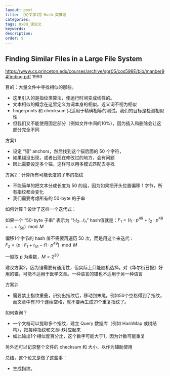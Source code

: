 ```yaml
---
layout: post
title: 【论文学习】Hash 类算法
categories:
tags: 0x00_读论文
keywords:
description:
order: 9
---
```


## Finding Similar Files in a Large File System

https://www.cs.princeton.edu/courses/archive/spr05/cos598E/bib/manber94finding.pdf
1993

目的：大量文件中寻找相似的那些。
- 这里引入的是指纹类算法，使运行时间变成线性的。
- 文本相似的概念在这里定义为词本身的相似。近义词不视为相似
- fingerprints 和 checksum 只适用于精确相等的测试。我们的目标是检测相似性
- 但我们又不能使用固定部分（例如文件中间的10%），因为插入和删除会让这部分完全不同


方案1
- 设定 “锚” anchors，然后找到这个锚后面的 50 个字符，
- 如果锚没出现，或者出现在修改过的地方，会有问题
- 因此需要设定多个锚，这样可以用多模式匹配去寻找

方案2：计算所有可能长度的子串的指纹
- 不能简单的把文本分成长度为 50 的组，因为如果把开头位置偏移 1 字节，所有指纹都会变化
- 我们需要考虑所有的 50-byte 的子串


如何计算？设计了这样一个迭代式：

如果一个 “50-byte 子串” 表示为 “$t_1t_2...t_n$”
hash值就是：$F_1=(t_1\cdot p^{49} +t_2\cdot p^{48}+...+t_{50}) \mod M$  

偏移1个字节的 hash 值不需要再遍历 50 次，而是用这个来迭代：  
$F_2=(p\cdot F_1 + t_{51} - t1\cdot p^{49}) \mod M$  


一般取 p 为素数，$M = 2^{30}$



建议方案2，因为锚需要有通用性，但实际上只能随机选择。对《华尔街日报》好用的锚，可能不适用于医学文章。一种语言的锚也不适用于另一种语言

方案2:
- 需要禁止指纹重叠，识别出指纹后，移动到末尾。例如50个空格得到了指纹，而文章中有70个连续空格，就不要再生成21个重复指纹了。

如何查询？
- 一个文档可以提取多个指纹，建立 Query 数据库（例如 HashMap 或树结构），把每种指纹和文章id对应起来
- 如此输出1个相似度百分比，这个数字可能大于1，因为计数可能重复

另外还可以记录整个文件的 checksum 和 大小，以作为辅助使用


总结，这个论文是做了这些事：
- 生成指纹。